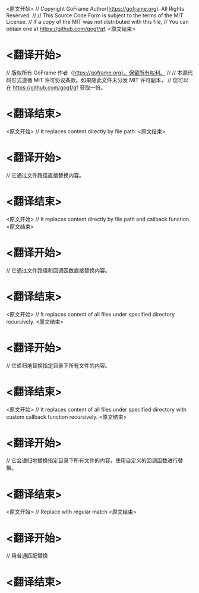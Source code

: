 
<原文开始>
// Copyright GoFrame Author(https://goframe.org). All Rights Reserved.
//
// This Source Code Form is subject to the terms of the MIT License.
// If a copy of the MIT was not distributed with this file,
// You can obtain one at https://github.com/gogf/gf.
<原文结束>

# <翻译开始>
// 版权所有 GoFrame 作者（https://goframe.org）。保留所有权利。
//
// 本源代码形式遵循 MIT 许可协议条款。如果随此文件未分发 MIT 许可副本，
// 您可以在 https://github.com/gogf/gf 获取一份。
# <翻译结束>


<原文开始>
// It replaces content directly by file path.
<原文结束>

# <翻译开始>
// 它通过文件路径直接替换内容。
# <翻译结束>


<原文开始>
// It replaces content directly by file path and callback function.
<原文结束>

# <翻译开始>
// 它通过文件路径和回调函数直接替换内容。
# <翻译结束>







<原文开始>
// It replaces content of all files under specified directory recursively.
<原文结束>

# <翻译开始>
// 它递归地替换指定目录下所有文件的内容。
# <翻译结束>


<原文开始>
// It replaces content of all files under specified directory with custom callback function recursively.
<原文结束>

# <翻译开始>
// 它会递归地替换指定目录下所有文件的内容，使用自定义的回调函数进行替换。
# <翻译结束>


<原文开始>
// Replace with regular match
<原文结束>

# <翻译开始>
// 用普通匹配替换
# <翻译结束>


